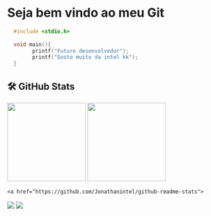 # Seja bem vindo ao meu Git
```C
  #include <stdio.h>
  
  void main(){
        printf("Futuro desenvolvedor");
        printf("Gosto muito da intel kk");
  }
```
## 🛠️ GitHub Stats
<div>
  <img height="180em" src="https://github-readme-stats.vercel.app/api?username=Jonathanintel&show_icons=true&theme=dark&include_all_commits=true&count_private=true%22/%3E">
  <img height="180em" src="https://github-readme-stats.vercel.app/api/top-langs/?username=anuraghazra&hide=javascript,html">
  <div>
    
    
    
    <a href="https://github.com/Jonathanintel/github-readme-stats">
  <img align="center" src="https://github-readme-stats.vercel.app/api/pin/?username=Jonathanintel&repo=github-readme-stats" />
</a>
<a href="https://github.com/Jonathanintel/convoychat">
  <img align="center" src="https://github-readme-stats.vercel.app/api/pin/?username=Jonathanintel&repo=convoychat" />
</a>
    

    
    
